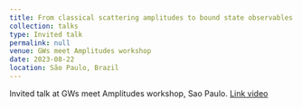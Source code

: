 ```yaml
---
title: From classical scattering amplitudes to bound state observables
collection: talks
type: Invited talk
permalink: null
venue: GWs meet Amplitudes workshop
date: 2023-08-22
location: São Paulo, Brazil
---
```


Invited talk at GWs meet Amplitudes workshop, Sao Paulo. [Link video](https://www.youtube.com/watch?v=_z1hLS65mqA)
